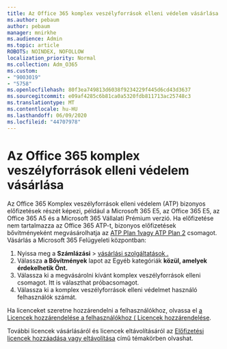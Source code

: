 ```yaml
---
title: Az Office 365 komplex veszélyforrások elleni védelem vásárlása
ms.author: pebaum
author: pebaum
manager: mnirkhe
ms.audience: Admin
ms.topic: article
ROBOTS: NOINDEX, NOFOLLOW
localization_priority: Normal
ms.collection: Adm_O365
ms.custom:
- "9003019"
- "5758"
ms.openlocfilehash: 80f3ea749813d6038f9234229f445d6cd43d3637
ms.sourcegitcommit: e09af4285c6b81ca0a5320fdb811713ac25748c3
ms.translationtype: MT
ms.contentlocale: hu-HU
ms.lasthandoff: 06/09/2020
ms.locfileid: "44707978"
---
```

# <a name="purchase-office-365-advanced-threat-protection"></a>Az Office 365 komplex veszélyforrások elleni védelem vásárlása

Az Office 365 Komplex veszélyforrások elleni védelem (ATP) bizonyos előfizetések részét képezi, például a Microsoft 365 E5, az Office 365 E5, az Office 365 A5 és a Microsoft 365 Vállalati Prémium verzió. Ha előfizetése nem tartalmazza az Office 365 ATP-t, bizonyos előfizetések bővítményeként megvásárolhatja az [ATP Plan 1vagy ATP Plan 2](https:/www.microsoft.com/microsoft-365/exchange/advance-threat-protection?market=um#office-ProductsCompare-785zwzq) csomagot. Vásárlás a Microsoft 365 Felügyeleti központban:

1. Nyissa meg a **Számlázási**   >   [vásárlási szolgáltatások .](https://go.microsoft.com/fwlink/p/?linkid=868433)
2. Válassza **a Bővítmények** lapot az Egyéb kategóriák **közül, amelyek érdekelhetik Önt.**
3. Válassza ki a megvásárolni kívánt komplex veszélyforrások elleni csomagot. Itt is választhat próbacsomagot.
4. Válassza ki a komplex veszélyforrások elleni védelmet használó felhasználók számát.

Ha licenceket szeretne hozzárendelni a felhasználókhoz, olvassa el [a Licencek hozzárendelése a felhasználókhoz ( Licencek hozzárendelése](https://docs.microsoft.com/microsoft-365/admin/manage/assign-licenses-to-users?view=o365-worldwide).

További licencek vásárlásáról és licencek eltávolításáról az [Előfizetési licencek hozzáadása vagy eltávolítása](https://docs.microsoft.com/microsoft-365/commerce/licenses/buy-licenses?view=o365-worldwide#add-or-remove-licenses-for-your-business-subscription) című témakörben olvashat.